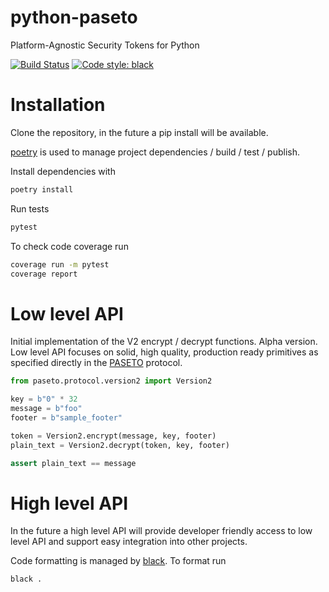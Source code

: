 # python-paseto
Platform-Agnostic Security Tokens for Python

[![Build Status](https://travis-ci.org/purificant/python-paseto.svg?branch=master)](https://travis-ci.org/purificant/python-paseto)
[![Code style: black](https://img.shields.io/badge/code%20style-black-000000.svg)](https://github.com/ambv/black)


# Installation
Clone the repository, in the future a pip install will be available.

[poetry](https://github.com/sdispater/poetry#installation) is used to manage project
dependencies / build / test / publish.

Install dependencies with 
```bash
poetry install
```

Run tests
```bash
pytest
```

To check code coverage run
```bash
coverage run -m pytest
coverage report
```

# Low level API
Initial implementation of the V2 encrypt / decrypt functions. Alpha version.
Low level API focuses on solid, high quality, production ready primitives
as specified directly in the [PASETO](https://tools.ietf.org/html/draft-paragon-paseto-rfc-00) 
protocol.

```python
from paseto.protocol.version2 import Version2

key = b"0" * 32
message = b"foo"
footer = b"sample_footer"

token = Version2.encrypt(message, key, footer)
plain_text = Version2.decrypt(token, key, footer)

assert plain_text == message

```

# High level API
In the future a high level API will provide developer friendly access to low level API
and support easy integration into other projects.

Code formatting is managed by [black](https://github.com/ambv/black). To format run
```bash
black .
```